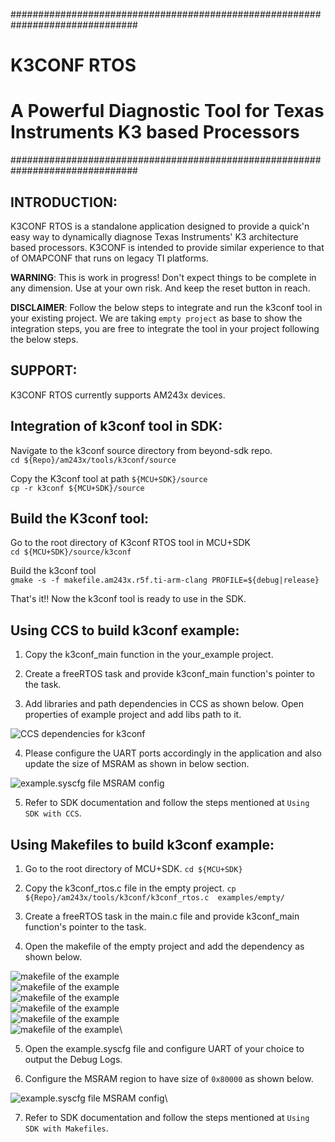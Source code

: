 ###############################################################################
#                                                                             #
#                                   K3CONF RTOS                               #
#                                                                             #
#    A Powerful Diagnostic Tool for Texas Instruments K3 based Processors     #
###############################################################################



**INTRODUCTION:**
-----------------

K3CONF RTOS is a standalone application designed to provide a
quick'n easy way to dynamically diagnose Texas Instruments' K3 architecture
based processors. K3CONF is intended to provide similar experience to that of
OMAPCONF that runs on legacy TI platforms.

**WARNING**: This is work in progress! Don't expect things to be complete in any
dimension. Use at your own risk. And keep the reset button in reach.

**DISCLAIMER**: Follow the below steps to integrate and run the k3conf tool in your existing project. 
We are taking `empty project` as base to show the integration steps, you are free to integrate the tool in your project following the below steps.

**SUPPORT:**
-------------

K3CONF RTOS currently supports AM243x devices.


**Integration of k3conf tool in SDK:**
-------------------------------------------------------------
Navigate to the k3conf source directory from beyond-sdk repo.\
```cd ${Repo}/am243x/tools/k3conf/source```

Copy the K3conf tool at path `${MCU+SDK}/source`\
```cp -r k3conf ${MCU+SDK}/source```


**Build the K3conf tool:**
--------------------------------------------------------
Go to the root directory of K3conf RTOS tool in MCU+SDK\
```cd ${MCU+SDK}/source/k3conf```

Build the k3conf tool \
```gmake -s -f makefile.am243x.r5f.ti-arm-clang PROFILE=${debug|release}```

That's it!! Now the k3conf tool is ready to use in the SDK.

**Using CCS to build k3conf example:**
-----------------------------------
1. Copy the k3conf_main function in the your_example project.

2. Create a freeRTOS task and provide k3conf_main function's pointer to the task.

3. Add libraries and path dependencies in CCS as shown below. Open properties of example project and add libs path to it.

![CCS dependencies for k3conf](./images/arm_linker.png)

4. Please configure the UART ports accordingly in the application and also update the size of MSRAM as shown in below section.

![example.syscfg file MSRAM config](./images/example.syscfg_MSRAM.png)

5. Refer to SDK documentation and follow the steps mentioned at `Using SDK with CCS`.

**Using Makefiles to build k3conf example:**
------------------------------------------

1. Go to the root directory of MCU+SDK.
```cd ${MCU+SDK}```

2. Copy the k3conf_rtos.c file  in the empty project.
```cp ${Repo}/am243x/tools/k3conf/k3conf_rtos.c  examples/empty/```

3. Create a freeRTOS task in the main.c file and provide k3conf_main function's pointer to the task.

4. Open the makefile of the empty project and add the dependency as shown below.

![makefile of the example](./images/makefile_files_common.png)\
![makefile of the example](./images/makefile_includes_common.png)\
![makefile of the example](./images/makefile_libs_common.png)\
![makefile of the example](./images/makefile_libs_name.png)\
![makefile of the example](./images/makefile_libs_path_common.png)\
![makefile of the example](./images/makefile_libs_path_name.png)\

5. Open the example.syscfg file and configure UART of your choice to output the Debug Logs.

6. Configure the MSRAM region to have size of `0x80000` as shown below.

![example.syscfg file MSRAM config](./images/example.syscfg_MSRAM.png)\

7. Refer to SDK documentation and follow the steps mentioned at `Using SDK with Makefiles`.
